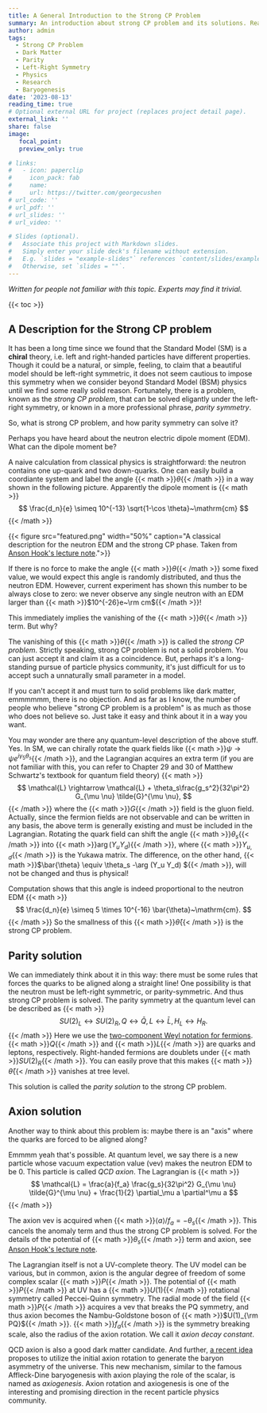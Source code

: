 ```yaml
---
title: A General Introduction to the Strong CP Problem
summary: An introduction about strong CP problem and its solutions. Readers are assumed to have basic knowledge of quantum field theory, but not more.
author: admin
tags:
  - Strong CP Problem
  - Dark Matter
  - Parity
  - Left-Right Symmetry
  - Physics
  - Research
  - Baryogenesis
date: '2023-08-13'
reading_time: true
# Optional external URL for project (replaces project detail page).
external_link: ''
share: false
image:
   focal_point:
   preview_only: true

# links:
#   - icon: paperclip
#     icon_pack: fab
#     name: 
#     url: https://twitter.com/georgecushen
# url_code: ''
# url_pdf: ''
# url_slides: ''
# url_video: ''

# Slides (optional).
#   Associate this project with Markdown slides.
#   Simply enter your slide deck's filename without extension.
#   E.g. `slides = "example-slides"` references `content/slides/example-slides.md`.
#   Otherwise, set `slides = ""`.
---
```


*Written for people not familiar with this topic. Experts may find it trivial.*

{{< toc >}}


## A Description for the Strong CP problem

It has been a long time since we found that the Standard Model (SM) is a **chiral** theory, i.e. left and right-handed particles have different properties.
Though it could be a natural, or simple, feeling, to claim that a beautiful model should be left-right symmetric, it does not seem cautious to impose this symmetry when we consider beyond Standard Model (BSM) physics until we find some really solid reason.
Fortunately, there is a problem, known as the *strong CP problem*, that can be solved eligantly under the left-right symmetry, or known in a more professional phrase, *parity symmetry*.

So, what is strong CP problem, and how parity symmetry can solve it?

Perhaps you have heard about the neutron electric dipole moment (EDM). What can the dipole moment be?

A naive calculation from classical physics is straightforward: the neutron contains one up-quark and two down-quarks. One can easily build a coordiante system and label the angle {{< math >}}$\theta${{< /math >}} in a way shown in the following picture. Apparently the dipole moment is
{{< math >}}
$$
\frac{d_n}{e} \simeq 10^{-13} \sqrt{1-\cos \theta}~\mathrm{cm}
$$
{{< /math >}}


{{< figure src="featured.png" width="50%" caption="A classical description for the neutron EDM and the strong CP phase. Taken from [Anson Hook's lecture note](https://inspirehep.net/literature/1707528).">}}

If there is no force to make the angle {{< math >}}$\theta${{< /math >}} some fixed value, we would expect this angle is randomly distributed, and thus the neutron EDM. However, current experiment has shown this number to be always close to zero: we never observe any single neutron with an EDM larger than {{< math >}}$10^{-26}e~\rm cm${{< /math >}}!

This immediately implies the vanishing of the {{< math >}}$\theta${{< /math >}} term. But why?

The vanishing of this {{< math >}}$\theta${{< /math >}} is called the *strong CP problem*. Strictly speaking, strong CP problem is not a solid problem. You can just accept it and claim it as a coincidence. But, perhaps it's a long-standing pursue of particle physics community, it's just difficult for us to accept such a unnaturally small parameter in a model.

If you can't accept it and must turn to solid problems like dark matter, emmmmmm, there is no objection. And as far as I know, the number of people who believe "strong CP problem is a problem" is as much as those who does not believe so. Just take it easy and think about it in a way you want.


You may wonder are there any quantum-level description of the above stuff. Yes. In SM, we can chirally rotate the quark fields like {{< math >}}$\psi \rightarrow \psi e^{i \gamma_5 \theta_s}${{< /math >}}, and the Lagrangian acquires an extra term (if you are not familiar with this, you can refer to Chapter 29 and 30 of Matthew Schwartz's textbook for quantum field theory)
{{< math >}}
$$
\mathcal{L} \rightarrow \mathcal{L} + \theta_s\frac{g_s^2}{32\pi^2} G_{\mu \nu} \tilde{G}^{\mu \nu},
$$
{{< /math >}}
where the {{< math >}}$G${{< /math >}} field is the gluon field.
Actually, since the fermion fields are not observable and can be written in any basis, the above term is generally existing and must be included in the Lagrangian.
Rotating the quark field can shift the angle {{< math >}}$\theta_s${{< /math >}} into {{< math >}}$\arg (Y_u Y_d)${{< /math >}}, where {{< math >}}$Y_{u,d}${{< /math >}} is the Yukawa matrix.
The difference, on the other hand, {{< math >}}$\bar{\theta} \equiv \theta_s -\arg (Y_u Y_d) ${{< /math >}}, will not be changed and thus is physical!

Computation shows that this angle is indeed proportional to the neutron EDM
{{< math >}}
$$
\frac{d_n}{e} \simeq 5 \times 10^{-16} \bar{\theta}~\mathrm{cm}.
$$
{{< /math >}}
So the smallness of this {{< math >}}$\bar{\theta}${{< /math >}} is the strong CP problem.

## Parity solution
We can immediately think about it in this way: there must be some rules that forces the quarks to be aligned along a straight line! One possibility is that the neutron must be left-right symmetric, or parity-symmetric. And thus strong CP problem is solved.
The parity symmetry at the quantum level can be described as
{{< math >}}
$$
SU(2)_L \leftrightarrow SU(2)_R, Q \leftrightarrow \bar{Q}, L \leftrightarrow \bar{L}, H_L \leftrightarrow H_R.
$$
{{< /math >}}
Here we use the [two-component Weyl notation for fermions](https://inspirehep.net/literature/804666). {{< math >}}$Q${{< /math >}} and {{< math >}}$L${{< /math >}} are quarks and leptons, respectively. Right-handed fermions are doublets under {{< math >}}$SU(2)_R${{< /math >}}. You can easily prove that this makes {{< math >}}$\bar{\theta}${{< /math >}} vanishes at tree level.

This solution is called the *parity solution* to the strong CP problem.

## Axion solution

Another way to think about this problem is: maybe there is an "axis" where the quarks are forced to be aligned along?

Emmmm yeah that's possible. At quantum level, we say there is a new particle whose vacuum expectation value (vev) makes the neutron EDM to be 0. This particle is called *QCD axion*.
The Lagrangian is
{{< math >}}
$$
\mathcal{L} = \frac{a}{f_a} \frac{g_s}{32\pi^2} G_{\mu \nu} \tilde{G}^{\mu \nu} + \frac{1}{2} \partial_\mu a \partial^\mu a
$$
{{< /math >}}

The axion vev is acquired when {{< math >}}$\langle a \rangle /f_a = - \theta_s${{< /math >}}. This cancels the anomaly term and thus the strong CP problem is solved. For the details of the potential of {{< math >}}$\theta_s${{< /math >}} term and axion, see [Anson Hook's lecture note](https://inspirehep.net/literature/1707528).

The Lagrangian itself is not a UV-complete theory. The UV model can be various, but in common, axion is the angular degree of freedom of some complex scalar {{< math >}}$P${{< /math >}}. The potential of {{< math >}}$P${{< /math >}} at UV has a {{< math >}}$U(1)${{< /math >}} rotational symmetry called Peccei-Quinn symmetry. The radial mode of the field {{< math >}}$P${{< /math >}} acquires a vev that breaks the PQ symmetry, and thus axion becomes the Nambu-Goldstone boson of {{< math >}}$U(1)_{\rm PQ}${{< /math >}}. {{< math >}}$f_a${{< /math >}} is the symmetry breaking scale, also the radius of the axion rotation. We call it *axion decay constant*.

QCD axion is also a good dark matter candidate. And further, [a recent idea](https://inspirehep.net/literature/1757727) proposes to utilize the initial axion rotation to generate the baryon asymmetry of the universe. This new mechanism, similar to the famous Affleck-Dine baryogenesis with axion playing the role of the scalar, is named as *axiogenesis*. Axion rotation and axiogenesis is one of the interesting and promising direction in the recent particle physics community.